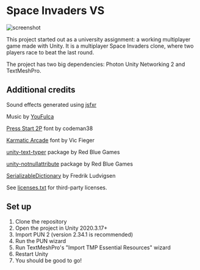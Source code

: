 # Space Invaders VS

![screenshot](./screenshot.png)

This project started out as a university assignment: a working multiplayer game made with Unity.
It is a multiplayer Space Invaders clone, where two players race to beat the last round.

The project has two big dependencies: Photon Unity Networking 2 and TextMeshPro.

## Additional credits

Sound effects generated using [jsfxr](http://sfxr.me/)

Music by [YouFulca](https://wingless-seraph.net/en/)

[Press Start 2P](https://www.1001fonts.com/press-start-2p-font.html) font by codeman38

[Karmatic Arcade](https://www.1001fonts.com/karmatic-arcade-font.html) font by Vic Fieger

[unity-text-typer](https://github.com/redbluegames/unity-text-typer) package by Red Blue Games

[unity-notnullattribute](https://github.com/redbluegames/unity-notnullattribute) package by Red Blue Games

[SerializableDictionary](https://wiki.unity3d.com/index.php/SerializableDictionary) by Fredrik Ludvigsen

See [licenses.txt](./licenses.txt) for third-party licenses.

## Set up

1. Clone the repository
2. Open the project in Unity 2020.3.17+
3. Import PUN 2 (version 2.34.1 is recommended)
4. Run the PUN wizard
5. Run TextMeshPro's "Import TMP Essential Resources" wizard
6. Restart Unity
7. You should be good to go!
